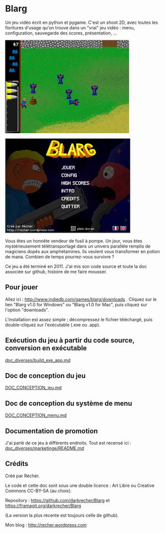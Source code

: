 # Blarg

Un jeu vidéo écrit en python et pygame. C'est un shoot 2D, avec toutes les fioritures d'usage qu'on trouve dans un "vrai" jeu vidéo : menu, configuration, sauvegarde des scores, présentation, ...

![screenshot in-game blarg](doc_diverses/screenshot.png)

![screenshot in-game blarg menu](doc_diverses/screenshot_menu.png)

Vous êtes un honnête vendeur de fusil à pompe. Un jour, vous êtes mystérieusement télétransportagé dans un univers parallèle remplis de magiciens dopés aux amphétamines. Ils veulent vous transformer en potion de mana. Combien de temps pourrez-vous survivre ?

Ce jeu a été terminé en 2011. J'ai mis son code source et toute la doc associée sur github, histoire de me faire mousser.


## Pour jouer

Allez ici : http://www.indiedb.com/games/blarg/downloads . Cliquez sur le lien "Blarg v1.0 for Windows" ou "Blarg v1.0 for Mac", puis cliquez sur l'option "downloads".

L'installation est assez simple : décompressez le fichier téléchargé, puis double-cliquez sur l'exécutable (.exe ou .app).


## Exécution du jeu à partir du code source, conversion en exécutable

[doc_diverses/build_exe_app.md](doc_diverses/build_exe_app.md)


## Doc de conception du jeu

[DOC_CONCEPTION_jeu.md](DOC_CONCEPTION_jeu.md)


## Doc de conception du système de menu

[DOC_CONCEPTION_menu.md](DOC_CONCEPTION_menu.md)


## Documentation de promotion

J'ai parlé de ce jeu à différents endroits. Tout est recensé ici : [doc_diverses/marketinge/README.md](doc_diverses/marketinge/README.md)


## Crédits

Créé par Réchèr.

Le code et cette doc sont sous une double licence : Art Libre ou Creative Commons CC-BY-SA (au choix).

Repository : https://github.com/darkrecher/Blarg et https://framagit.org/darkrecher/Blarg

(La version la plus récente est toujours celle de github).

Mon blog : http://recher.wordpress.com


